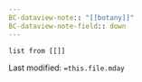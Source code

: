 ```yaml
---
BC-dataview-note:: "[[botany]]"
BC-dataview-note-field:: down
---
```

```dataview
list from [[]]
```


Last modified: `=this.file.mday`